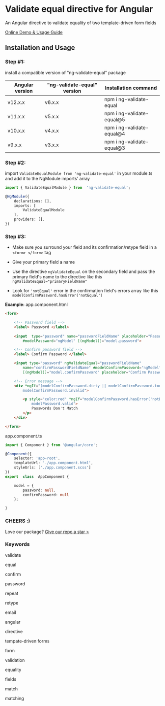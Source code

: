 # Validate equal directive for Angular

  

An Angular directive to validate equality of two template-driven form fields

  

[Online Demo & Usage Guide](https://baher-zakhary.github.io/ng-validate-equal/)

  

## Installation and Usage

  

### Step #1:

install a compatible version of "ng-validate-equal" package

|Angular version  | "ng-validate-equal" version | Installation command
|--------------------|----------------------------------|------------
| v12.x.x | v6.x.x | npm i ng-validate-equal
| v11.x.x | v5.x.x | npm i ng-validate-equal@5
| v10.x.x | v4.x.x | npm i ng-validate-equal@4
| v9.x.x | v3.x.x | npm i ng-validate-equal@3


### Step #2:

  

import `ValidateEqualModule from 'ng-validate-equal'` in your module.ts and add it to the NgModule imports' array

  

```ts
import { ValidateEqualModule } from  'ng-validate-equal';

@NgModule({
	declarations: [],
	imports: [
		ValidateEqualModule
	],
	providers: [],
})
```

  

### Step #3:

  

- Make sure you surround your field and its confirmation/retype field in a `<form> </form>` tag

- Give your primary field a name

- Use the directive `ngValidateEqual` on the secondary field and pass the primary field's name to the directive like this `ngValidateEqual="primaryFieldName"`

- Look for `'notEqual'` error in the confirmation field's errors array like this `modelConfirmPassword.hasError('notEqual')`

**Example:**
app.component.html
```html
<form>

	<!-- Password field -->
	<label> Password </label>
 
	<input  type="password" name="passwordFieldName" placeholder="Password"
		#modelPassword="ngModel" [(ngModel)]="model.password">

	<!-- Confirm password field -->
	<label> Confirm Password </label>

	<input type="password" ngValidateEqual="passwordFieldName"  
		name="confirmPasswordFieldName" #modelConfirmPassword="ngModel"
		[(ngModel)]="model.confirmPassword" placeholder="Confirm Password">

	<!-- Error message -->
	<div *ngIf="(modelConfirmPassword.dirty || modelConfirmPassword.touched) &&
		modelConfirmPassword.invalid">

		<p style="color:red" *ngIf="modelConfirmPassword.hasError('notEqual') &&
			modelPassword.valid">
			Passwords Don't Match
		</p>
	</div>

</form>
```

app.component.ts
```ts 
import { Component } from '@angular/core';

@Component({
	selector: 'app-root',
	templateUrl: './app.component.html',
	styleUrls: ['./app.component.scss']
})
export  class  AppComponent {

	model = {
		password: null,
		confirmPassword: null
	};

}
```
  

### CHEERS :)

  

Love our package? [Give our repo a star >](https://github.com/baher-zakhary/ng-validate-equal)

  

### Keywords

  

validate

equal

confirm

password

repeat

retype

email

angular

directive

tempate-driven forms

form

validation

equality

fields

match

matching